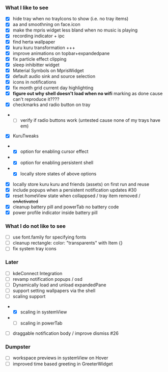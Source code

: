 ### What I like to see
- [x] hide tray when no trayIcons to show (i.e. no tray items)
- [x] aa and smoothning on face.icon
- [x] make the mpris widget less bland when no music is playing
- [x] recording indicator + ipc
- [x] find herta wallpaper
- [x] kuru kuru transformation +++
- [x] improve animations on topbar+expandedpane
- [x] fix particle effect clipping 
- [x] sleep inhibitter widget
- [x] Material Symbols on MprisWidget
- [x] default audio sink and source selection
- [x] icons in notifications
- [x] fix month grid current day highlighting
- [x] **figure out why shell doesn't load when no wifi** marking as done cause can't reproduce it????
- [x] checkmarks and radio button on tray
- - [ ] verify if radio buttons work (untested cause none of my trays have em)
- [x] KuruTweaks
- - [x] option for enabling cursor effect
- - [x] option for enabling persistent shell
- - [x] locally store states of above options
- [x] locally store kuru kuru and friends (assets) on first run and reuse
- [x] include popups when a persistent notification updates #30
- [x] reset homeView state when collappsed / tray item removed / ~~onActivated~~
- [x] cleanup battery pill and powerTab no battery code
- [x] power profile indicator inside battery pill

### What I do not like to see
- [ ] use font.family for specifying fonts
- [ ] cleanup rectangle: color: "transparents" with Item {}
- [ ] fix system tray icons

### Later
- [ ] kdeConnect Integration
- [ ] revamp notification popups / osd
- [ ] Dynamically load and unload expandedPane
- [ ] support setting wallpapers via the shell
- [ ] scaling support
- - [x] scaling in systemView
- - [ ] scaling in powerTab
- [ ] draggable notification body / improve dismiss #26

### Dumpster
- [ ] workspace previews in systemView on Hover
- [ ] improved time based greeting in GreeterWidget
